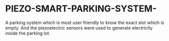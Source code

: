 # PIEZO-SMART-PARKING-SYSTEM-
 A parking system which is most user friendly to know the exact slot which is empty. And the piezoelectric sensors were used to generate electricity inside the parking lot.
